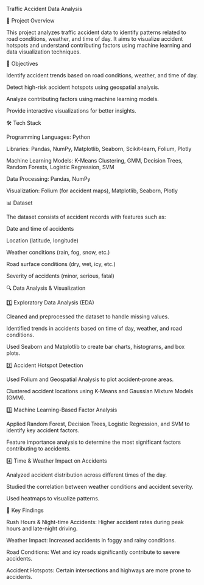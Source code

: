 Traffic Accident Data Analysis

📌 Project Overview

This project analyzes traffic accident data to identify patterns related to road conditions, weather, and time of day. It aims to visualize accident hotspots and understand contributing factors using machine learning and data visualization techniques.

🎯 Objectives

Identify accident trends based on road conditions, weather, and time of day.

Detect high-risk accident hotspots using geospatial analysis.

Analyze contributing factors using machine learning models.

Provide interactive visualizations for better insights.

🛠️ Tech Stack

Programming Languages: Python

Libraries: Pandas, NumPy, Matplotlib, Seaborn, Scikit-learn, Folium, Plotly

Machine Learning Models: K-Means Clustering, GMM, Decision Trees, Random Forests, Logistic Regression, SVM

Data Processing: Pandas, NumPy

Visualization: Folium (for accident maps), Matplotlib, Seaborn, Plotly

📊 Dataset

The dataset consists of accident records with features such as:

Date and time of accidents

Location (latitude, longitude)

Weather conditions (rain, fog, snow, etc.)

Road surface conditions (dry, wet, icy, etc.)

Severity of accidents (minor, serious, fatal)

🔍 Data Analysis & Visualization

1️⃣ Exploratory Data Analysis (EDA)

Cleaned and preprocessed the dataset to handle missing values.

Identified trends in accidents based on time of day, weather, and road conditions.

Used Seaborn and Matplotlib to create bar charts, histograms, and box plots.

2️⃣ Accident Hotspot Detection

Used Folium and Geospatial Analysis to plot accident-prone areas.

Clustered accident locations using K-Means and Gaussian Mixture Models (GMM).

3️⃣ Machine Learning-Based Factor Analysis

Applied Random Forest, Decision Trees, Logistic Regression, and SVM to identify key accident factors.

Feature importance analysis to determine the most significant factors contributing to accidents.

4️⃣ Time & Weather Impact on Accidents

Analyzed accident distribution across different times of the day.

Studied the correlation between weather conditions and accident severity.

Used heatmaps to visualize patterns.

📌 Key Findings

Rush Hours & Night-time Accidents: Higher accident rates during peak hours and late-night driving.

Weather Impact: Increased accidents in foggy and rainy conditions.

Road Conditions: Wet and icy roads significantly contribute to severe accidents.

Accident Hotspots: Certain intersections and highways are more prone to accidents.

